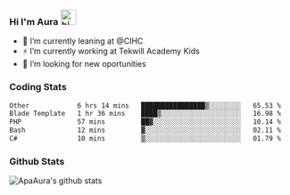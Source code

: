 ### Hi I'm Aura <img src="https://user-images.githubusercontent.com/1303154/88677602-1635ba80-d120-11ea-84d8-d263ba5fc3c0.gif" width="28px" alt="hi">

- 🔭 I’m currently leaning at @CIHC
- ⚡ I’m currently working at Tekwill Academy Kids
- 🤔 I’m looking for new oportunities


### Coding Stats

<!--START_SECTION:waka-->

```txt
Other            6 hrs 14 mins   ████████████████▒░░░░░░░░   65.53 %
Blade Template   1 hr 36 mins    ████▒░░░░░░░░░░░░░░░░░░░░   16.98 %
PHP              57 mins         ██▓░░░░░░░░░░░░░░░░░░░░░░   10.14 %
Bash             12 mins         ▓░░░░░░░░░░░░░░░░░░░░░░░░   02.11 %
C#               10 mins         ▒░░░░░░░░░░░░░░░░░░░░░░░░   01.79 %
```

<!--END_SECTION:waka-->

### Github Stats

![ApaAura's github stats](https://github-readme-stats.vercel.app/api?username=ApaAura&count_private=true&theme=tokyonight&hide=contribs,prs)
